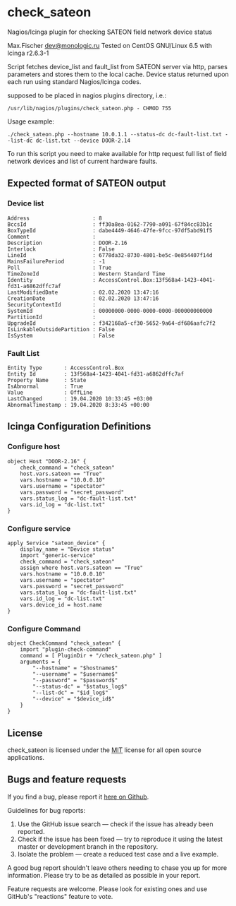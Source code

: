 # check_sateon
Nagios/Icinga plugin for checking SATEON field network device status

Max.Fischer <dev@monologic.ru>
Tested on CentOS GNU/Linux 6.5 with Icinga r2.6.3-1

Script fetches device_list and fault_list from SATEON server via http,
parses parameters and stores them to the local cache. Device status 
returned upon each run using standard Nagios/Icinga codes. 

supposed to be placed in nagios plugins directory, i.e.:
```
/usr/lib/nagios/plugins/check_sateon.php - CHMOD 755
```

Usage example:
```
./check_sateon.php --hostname 10.0.1.1 --status-dc dc-fault-list.txt --list-dc dc-list.txt --device DOOR-2.14
```

To run this script you need to make available for http request full 
list of field network devices and list of current hardware faults.

## Expected format of SATEON output

### Device list
```
Address                    : 8
BccsId                     : ff30a8ea-0162-7790-a091-67f84cc83b1c
BoxTypeId                  : dabe4449-4646-47fe-9fcc-97df5abd91f5
Comment                    : 
Description                : DOOR-2.16
Interlock                  : False
LineId                     : 6778da32-8730-4801-be5c-0e854407f14d
MainsFailurePeriod         : -1
Poll                       : True
TimeZoneId                 : Western Standard Time
Identity                   : AccessControl.Box:13f568a4-1423-4041-fd31-a6862dffc7af
LastModifiedDate           : 02.02.2020 13:47:16
CreationDate               : 02.02.2020 13:47:16
SecurityContextId          : 
SystemId                   : 00000000-0000-0000-0000-000000000000
PartitionId                : 
UpgradeId                  : f342168a5-cf30-5652-9a64-df686aafc7f2
IsLinkableOutsidePartition : False
IsSystem                   : False
```

### Fault List
```
Entity Type       : AccessControl.Box
Entity Id         : 13f568a4-1423-4041-fd31-a6862dffc7af
Property Name     : State
IsAbnormal        : True
Value             : OffLine
LastChanged       : 19.04.2020 10:33:45 +03:00
AbnormalTimestamp : 19.04.2020 8:33:45 +00:00
```

## Icinga Configuration Definitions

### Configure host
```
object Host "DOOR-2.16" {
    check_command = "check_sateon"
    host.vars.sateon == "True"
    vars.hostname = "10.0.0.10"
    vars.username = "spectator"
    vars.password = "secret_password"
    vars.status_log = "dc-fault-list.txt"
    vars.id_log = "dc-list.txt"
}
```

### Configure service
```
apply Service "sateon_device" {
    display_name = "Device status"
    import "generic-service"
    check_command = "check_sateon"
    assign where host.vars.sateon == "True"
    vars.hostname = "10.0.0.10"
    vars.username = "spectator"
    vars.password = "secret_password"
    vars.status_log = "dc-fault-list.txt"
    vars.id_log = "dc-list.txt"
    vars.device_id = host.name
}
```

### Configure Command
```
object CheckCommand "check_sateon" {
    import "plugin-check-command"
    command = [ PluginDir + "/check_sateon.php" ]
    arguments = {
        "--hostname" = "$hostname$"
    	"--username" = "$username$"
    	"--password" = "$password$"
    	"--status-dc" = "$status_log$"
    	"--list-dc" = "$id_log$"
    	"--device" = "$device_id$"
    }
}
```
## License

check_sateon is licensed under the [MIT](https://www.mit-license.org/) license for all open source applications.

## Bugs and feature requests

If you find a bug, please report it [here on Github](https://github.com/xyhtac/check_sateon/issues).

Guidelines for bug reports:

1. Use the GitHub issue search — check if the issue has already been reported.
2. Check if the issue has been fixed — try to reproduce it using the latest master or development branch in the repository.
3. Isolate the problem — create a reduced test case and a live example. 

A good bug report shouldn't leave others needing to chase you up for more information.
Please try to be as detailed as possible in your report.

Feature requests are welcome. Please look for existing ones and use GitHub's "reactions" feature to vote.
